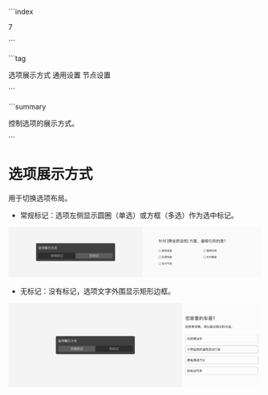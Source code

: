 \```index

7

\```

\```tag

选项展示方式 通用设置 节点设置

\```

\```summary

控制选项的展示方式。

\```

# 选项展示方式

用于切换选项布局。
+ 常规标记：选项左侧显示圆圈（单选）或方框（多选）作为选中标记。
  
<img src='../assets/05questionGeneralSetting/07selectMode/normal.png'>

+ 无标记：没有标记，选项文字外围显示矩形边框。
  
<img src='../assets/05questionGeneralSetting/07selectMode/type-block.png'>

